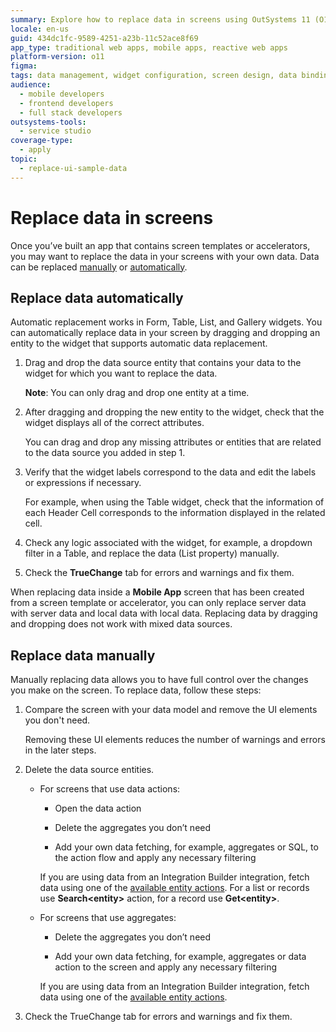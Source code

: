 ```yaml
---
summary: Explore how to replace data in screens using OutSystems 11 (O11) through manual and automatic methods.
locale: en-us
guid: 434dc1fc-9589-4251-a23b-11c52ace8f69
app_type: traditional web apps, mobile apps, reactive web apps
platform-version: o11
figma:
tags: data management, widget configuration, screen design, data binding, automatic data replacement
audience:
  - mobile developers
  - frontend developers
  - full stack developers
outsystems-tools:
  - service studio
coverage-type:
  - apply
topic:
  - replace-ui-sample-data
---
```


# Replace data in screens

Once you’ve built an app that contains screen templates or accelerators, you may want to replace the data in your screens with your own data. Data can be replaced [manually](#replace-data-manually) or [automatically](#replace-data-automatically).

## Replace data automatically

Automatic replacement works in Form, Table, List, and Gallery widgets. You can automatically replace data in your screen by dragging and dropping an entity to the widget that supports automatic data replacement.

1. Drag and drop the data source entity that contains your data to the widget for which you want to replace the data.

    **Note**: You can only drag and drop one entity at a time.

1. After dragging and dropping the new entity to the widget, check that the widget displays all of the correct attributes.

    You can drag and drop any missing attributes or entities that are related to the  data source you added in step 1.

1. Verify that the widget labels correspond to the data and edit the labels or expressions if necessary.

    For example, when using the Table widget, check that the information of each Header Cell corresponds to the information displayed in the related cell.

1. Check any logic associated with the widget, for example, a dropdown filter in a Table, and replace the data (List property) manually.

1. Check the **TrueChange** tab for errors and warnings and fix them.

When replacing data inside a **Mobile App** screen that has been created from a screen template or accelerator, you can only replace server data with server data and local data with local data. Replacing data by dragging and dropping does not work with mixed data sources.

## Replace data manually

Manually replacing data allows you to have full control over the changes you make on the screen. To replace data, follow these steps:

1. Compare the screen with your data model and remove the UI elements you don't need.

    Removing these UI elements reduces the number of warnings and errors in the later steps.

1. Delete the data source entities.
    * For screens that use data actions:

        * Open the data action

        * Delete the aggregates you don’t need

        * Add your own data fetching, for example, aggregates or SQL, to the action flow and apply any necessary filtering

        <div class="info" markdown="1">

        If you are using data from an Integration Builder integration, fetch data using one of the [available entity actions](../../../integration-with-systems/integration-builder/structure.md#actions). For a list or records use **Search&lt;entity&gt;** action, for a record use **Get&lt;entity&gt;**.

        </div>

    * For screens that use aggregates:

        * Delete the aggregates you don’t need

        * Add your own data fetching, for example, aggregates or data action to the screen and apply any necessary filtering

        <div class="info" markdown="1">

        If you are using data from an Integration Builder integration, fetch data using one of the [available entity actions](../../data/operations/fetch-data-ib.md#fetch).

        </div>

1. Check the TrueChange tab for errors and warnings and fix them.
